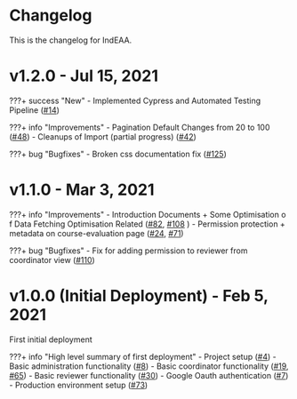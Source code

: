 # Changelog
This is the changelog for IndEAA.

# v1.2.0 - Jul 15, 2021
???+ success "New"
    - Implemented Cypress and Automated Testing Pipeline ([#14](https://github.com/uwasystemhealth/IndEAA/issues/14))
  
???+ info "Improvements"
    - Pagination Default Changes from 20 to 100 ([#48](https://github.com/uwasystemhealth/IndEAA/issues/48))
    - Cleanups of Import (partial progress) ([#42](https://github.com/uwasystemhealth/IndEAA/issues/42))

???+ bug "Bugfixes"
    - Broken css documentation fix ([#125](https://github.com/uwasystemhealth/IndEAA/issues/125))

# v1.1.0 - Mar 3, 2021
???+ info "Improvements"
    - Introduction Documents + Some Optimisation o f Data Fetching Optimisation Related ([#82](https://github.com/uwasystemhealth/IndEAA/issues/82), [#108](https://github.com/uwasystemhealth/IndEAA/issues/108) )
    - Permission protection + metadata on course-evaluation page ([#24](https://github.com/uwasystemhealth/IndEAA/issues/24), [#71](https://github.com/uwasystemhealth/IndEAA/issues/71))

???+ bug "Bugfixes"
    - Fix for adding permission to reviewer from coordinator view ([#110](https://github.com/uwasystemhealth/IndEAA/issues/110))

# v1.0.0 (Initial Deployment) - Feb 5, 2021

First initial deployment

???+ info "High level summary of first deployment"
    - Project setup ([#4](https://github.com/uwasystemhealth/IndEAA/pull/4))
    - Basic administration functionality ([#8](https://github.com/uwasystemhealth/IndEAA/issues/8))
    - Basic coordinator functionality ([#19](https://github.com/uwasystemhealth/IndEAA/issues/19), [#65](https://github.com/uwasystemhealth/IndEAA/issues/65))
    - Basic reviewer functionality ([#30](https://github.com/uwasystemhealth/IndEAA/issues/30))
    - Google Oauth authentication ([#7](https://github.com/uwasystemhealth/IndEAA/issues/7))
    - Production environment setup ([#73](https://github.com/uwasystemhealth/IndEAA/issues/73))